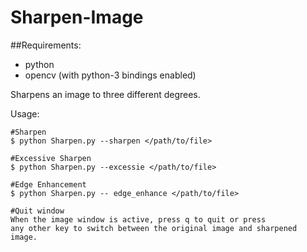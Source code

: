 # Sharpen-Image
##Requirements:
- python
- opencv (with python-3 bindings enabled)

Sharpens an image to three different degrees.

Usage:

    #Sharpen
    $ python Sharpen.py --sharpen </path/to/file>

    #Excessive Sharpen
    $ python Sharpen.py --excessie </path/to/file>

    #Edge Enhancement
    $ python Sharpen.py -- edge_enhance </path/to/file>

    #Quit window
    When the image window is active, press q to quit or press
    any other key to switch between the original image and sharpened image.
